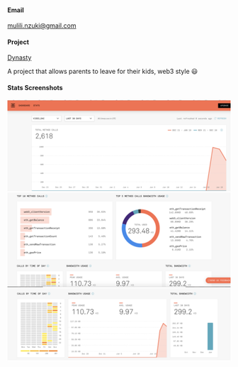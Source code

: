 #### Email

mulili.nzuki@gmail.com

#### Project

[Dynasty](https://github.com/mul1sh/dynasty)

A project that allows parents to leave for their kids, web3 style 😃

#### Stats Screenshots

![one](1.png)
![two](2.png)
![three](3.png)


